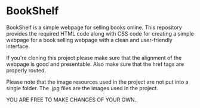# BookShelf
BookShelf is a simple webpage for selling books online. This repository provides the required HTML code along with CSS code for creating a simple webpage for a book selling webpage with a clean and user-friendly interface.

If you're cloning this project please make sure that the alignment of the webpage is good and presentable.
Also make sure that the href tags are properly routed.

Please note that the image resources used in the project are not put into a single folder.
The .jpg files are the images used in the project.

YOU ARE FREE TO MAKE CHANGES OF YOUR OWN..

